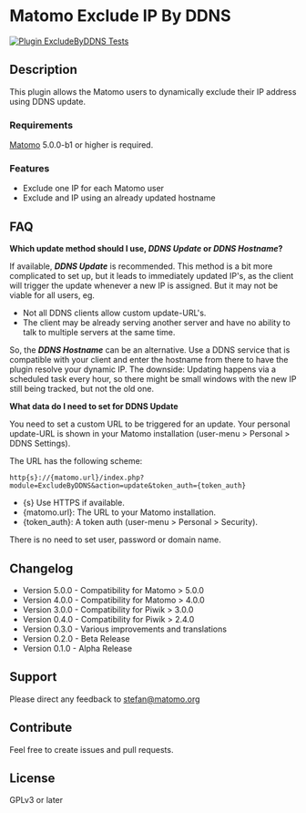 # Matomo Exclude IP By DDNS

[![Plugin ExcludeByDDNS Tests](https://github.com/sgiehl/piwik-plugin-ExcludeByDDNS/actions/workflows/matomo-tests.yml/badge.svg)](https://github.com/sgiehl/piwik-plugin-ExcludeByDDNS/actions/workflows/matomo-tests.yml)

## Description

This plugin allows the Matomo users to dynamically exclude their IP address using DDNS update.

### Requirements

[Matomo](https://github.com/matomo-org/matomo) 5.0.0-b1 or higher is required.

### Features

- Exclude one IP for each Matomo user 
- Exclude and IP using an already updated hostname

## FAQ

__Which update method should I use, _DDNS Update_ or _DDNS Hostname_?__

If available, ___DDNS Update___ is recommended. This method is a bit more complicated to set up, but it leads to immediately updated IP's, as the client will trigger the update whenever a new IP is assigned.
But it may not be viable for all users, eg. 
* Not all DDNS clients allow custom update-URL's.
* The client may be already serving another server and have no ability to talk to multiple servers at the same time.

So, the ___DDNS Hostname___ can be an alternative. Use a DDNS service that is compatible with your client and enter the hostname from there to have the plugin resolve your dynamic IP. The downside: Updating happens via a scheduled task every hour, so there might be small windows with the new IP still being tracked, but not the old one.

__What data do I need to set for DDNS Update__

You need to set a custom URL to be triggered for an update.
Your personal update-URL is shown in your Matomo installation (user-menu > Personal > DDNS Settings).

The URL has the following scheme:
```
http{s}://{matomo.url}/index.php?module=ExcludeByDDNS&action=update&token_auth={token_auth}
```

- {s} Use HTTPS if available.
- {matomo.url}: The URL to your Matomo installation.
- {token_auth}: A token auth (user-menu > Personal > Security).

There is no need to set user, password or domain name.

## Changelog

- Version 5.0.0 - Compatibility for Matomo > 5.0.0
- Version 4.0.0 - Compatibility for Matomo > 4.0.0
- Version 3.0.0 - Compatibility for Piwik > 3.0.0
- Version 0.4.0 - Compatibility for Piwik > 2.4.0
- Version 0.3.0 - Various improvements and translations
- Version 0.2.0 - Beta Release
- Version 0.1.0 - Alpha Release

## Support

Please direct any feedback to [stefan@matomo.org](mailto:stefan@matomo.org)

## Contribute

Feel free to create issues and pull requests.

## License

GPLv3 or later

